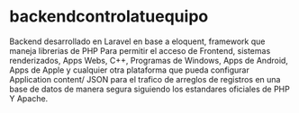 # backendcontrolatuequipo
Backend desarrollado en Laravel en base a eloquent, framework que maneja librerias de PHP Para permitir el acceso de Frontend, sistemas renderizados, Apps Webs, C++, Programas de Windows, Apps de Android, Apps de Apple y cualquier otra plataforma que pueda configurar Application content/ JSON para el trafico de arreglos de registros en una base de datos de manera segura siguiendo los estandares oficiales de PHP Y Apache.
